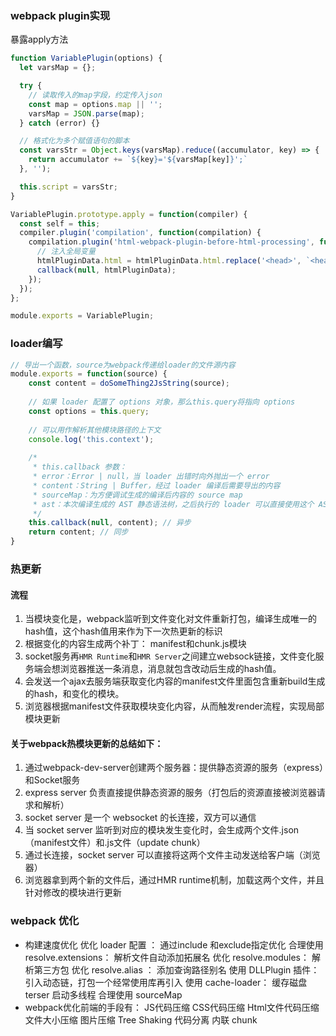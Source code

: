 ### webpack plugin实现
暴露apply方法
```javascript
function VariablePlugin(options) {
  let varsMap = {};

  try {
    // 读取传入的map字段，约定传入json
    const map = options.map || '';
    varsMap = JSON.parse(map);
  } catch (error) {}

  // 格式化为多个赋值语句的脚本
  const varsStr = Object.keys(varsMap).reduce((accumulator, key) => {
    return accumulator += `${key}='${varsMap[key]}';`
  }, '');

  this.script = varsStr;
}

VariablePlugin.prototype.apply = function(compiler) {
  const self = this;
  compiler.plugin('compilation', function(compilation) {
    compilation.plugin('html-webpack-plugin-before-html-processing', function(htmlPluginData, callback) {
      // 注入全局变量
      htmlPluginData.html = htmlPluginData.html.replace('<head>', `<head><script>${self.script}</script>`);
      callback(null, htmlPluginData);
    });
  });
};

module.exports = VariablePlugin;
```


### loader编写
```javascript
// 导出一个函数，source为webpack传递给loader的文件源内容
module.exports = function(source) {
    const content = doSomeThing2JsString(source);
    
    // 如果 loader 配置了 options 对象，那么this.query将指向 options
    const options = this.query;
    
    // 可以用作解析其他模块路径的上下文
    console.log('this.context');
    
    /*
     * this.callback 参数：
     * error：Error | null，当 loader 出错时向外抛出一个 error
     * content：String | Buffer，经过 loader 编译后需要导出的内容
     * sourceMap：为方便调试生成的编译后内容的 source map
     * ast：本次编译生成的 AST 静态语法树，之后执行的 loader 可以直接使用这个 AST，进而省去重复生成 AST 的过程
     */
    this.callback(null, content); // 异步
    return content; // 同步
}
```
### 热更新
#### 流程
1. 当模块变化是，webpack监听到文件变化对文件重新打包，编译生成唯一的hash值，这个hash值用来作为下一次热更新的标识
2. 根据变化的内容生成两个补丁： manifest和chunk.js模块
3. socket服务再`HMR Runtime`和`HMR Server`之间建立websock链接，文件变化服务端会想浏览器推送一条消息，消息就包含改动后生成的hash值。
4. 会发送一个ajax去服务端获取变化内容的manifest文件里面包含重新build生成的hash，和变化的模块。
5. 浏览器根据manifest文件获取模块变化内容，从而触发render流程，实现局部模块更新

#### 关于webpack热模块更新的总结如下：
1. 通过webpack-dev-server创建两个服务器：提供静态资源的服务（express）和Socket服务
2. express server 负责直接提供静态资源的服务（打包后的资源直接被浏览器请求和解析）
3. socket server 是一个 websocket 的长连接，双方可以通信
4. 当 socket server 监听到对应的模块发生变化时，会生成两个文件.json（manifest文件）和.js文件（update chunk）
5. 通过长连接，socket server 可以直接将这两个文件主动发送给客户端（浏览器）
6. 浏览器拿到两个新的文件后，通过HMR runtime机制，加载这两个文件，并且针对修改的模块进行更新


### webpack 优化
- 构建速度优化
  优化 loader 配置 ： 通过include 和exclude指定优化
  合理使用 resolve.extensions： 解析文件自动添加拓展名
  优化 resolve.modules： 解析第三方包
  优化 resolve.alias ： 添加查询路径别名
  使用 DLLPlugin 插件： 引入动态链，打包一个经常使用库再引入
  使用 cache-loader： 缓存磁盘
  terser 启动多线程
  合理使用 sourceMap
- webpack优化前端的手段有：
  JS代码压缩
  CSS代码压缩
  Html文件代码压缩
  文件大小压缩
  图片压缩
  Tree Shaking
  代码分离
  内联 chunk
